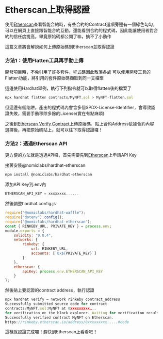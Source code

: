 # Etherscan上取得認證

使用[Etherscan](https://etherscan.io/)查看智能合約時，有些合約的Contract選項旁邊有一個綠色勾勾，可以在網頁上直接跟智能合約互動，還能看到合約的程式碼，因此能讓使用者對合約的信任度提高，畢竟原始碼都公開了嘛，搞不了小動作

這篇文章將會解說如何上傳原始碼到Etherscan並取得認證

### 方法1：使用Flatten工具再手動上傳
開發項目時，不免引用了許多套件，程式碼因此散落各處
可以使用開發工具的Flatten功能，將引用的套件原始碼擷取到同一支檔案

這邊使用Hardhat舉例，執行下列指令就可以取得flatten後的檔案了

```javascript
npx hardhat flatten contracts/MyNFT.sol > MyNFT-flatten.sol
```
但這邊有個陷阱，產出的程式碼內會含多個SPDX-License-Identifier，會導致認證失敗，需要手動移除多餘的License(實在有點麻煩)

之後到[Etherscan Verify Contract](https://etherscan.io/verifyContract)上傳原始碼，貼上合約Address依據合約內容選擇後，再把原始碼貼上，就可以往下取得認證囉！

### 方法2：透過Etherscan API
更方便的方法就是透過API囉，首先需要先到[Etherscan](https://etherscan.io/myapikey)上申請API Key

接著安裝@nomiclabs/hardhat-etherscan
```javascript
npm install @nomiclabs/hardhat-etherscan
```
添加API Key到.env內
```javascript
ETHERSCAN_API_KEY = xxxxxxxx......
```
然後調整hardhat.config.js
```javascript
require("@nomiclabs/hardhat-waffle");
require("dotenv").config();
require("@nomiclabs/hardhat-etherscan");
const { RINKEBY_URL, PRIVATE_KEY } = process.env;
module.exports = {
    solidity: "0.8.4",
    networks: {
        rinkeby: {
            url: RINKEBY_URL,
            accounts: [`0x${PRIVATE_KEY}`]
        }
    },
    etherscan: {
        apiKey: process.env.ETHERSCAN_API_KEY
    }
};
```
然後貼上要認證的contract address，執行認證
```javascript
npx hardhat verify — network rinkeby contract_address
Successfully submitted source code for contract
contracts/MyNFT.sol:MyNFT at 0xxxxxxxxx…..
for verification on the block explorer. Waiting for verification result…
Successfully verified contract MyNFT on Etherscan.
https://rinkeby.etherscan.io/address/0xxxxxxxxx.....#code
```
這樣就認證完成囉！趕快到Etherscan上看看吧！

